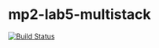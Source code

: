# mp2-lab5-multistack
[![Build Status](https://travis-ci.org/AmelieMedved/mp2-lab5-multistack.svg?branch=branch-1)](https://travis-ci.org/AmelieMedved/mp2-lab5-multistack)